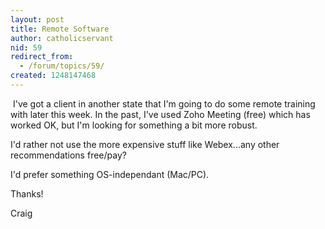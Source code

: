 ```yaml
---
layout: post
title: Remote Software
author: catholicservant
nid: 59
redirect_from:
  - /forum/topics/59/
created: 1248147468
---
```

<p>&nbsp;I've got a client in another state that I'm going to do some remote training with later this week. In the past, I've used Zoho Meeting (free) which has worked OK, but I'm looking for something a bit more robust.&nbsp;</p>
<p>I'd rather not use the more expensive stuff like Webex...any other recommendations free/pay?</p>
<p>I'd prefer something OS-independant (Mac/PC).</p>
<p>Thanks!</p>
<p>Craig</p>
